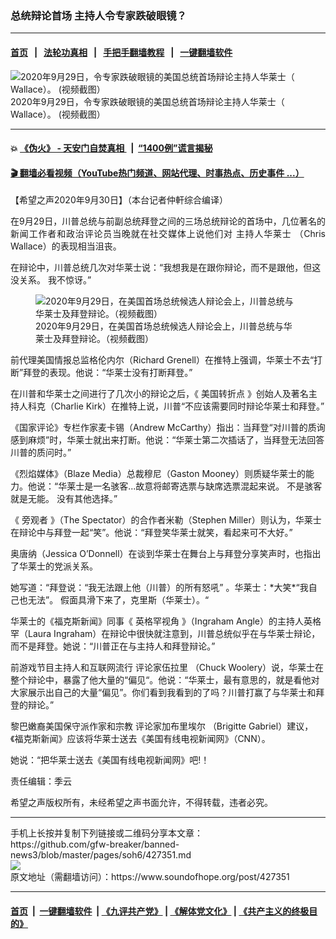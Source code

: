 ### 总统辩论首场 主持人令专家跌破眼镜？
------------------------

#### [首页](https://github.com/gfw-breaker/banned-news3/blob/master/README.md) &nbsp;&nbsp;|&nbsp;&nbsp; [法轮功真相](https://github.com/begood0513/basic/blob/master/README.md)  &nbsp;&nbsp;|&nbsp;&nbsp; [手把手翻墙教程](https://github.com/gfw-breaker/guides/wiki)  &nbsp;&nbsp;|&nbsp;&nbsp; [一键翻墙软件](https://github.com/gfw-breaker/nogfw/blob/master/README.md)  



<div><img alt="2020年9月29日，令专家跌破眼镜的美国总统首场辩论主持人华莱士（ Wallace）。  (视频截图）" src="https://img.soundofhope.org/2020-09/1601470217689.jpg"/>
<br/><figcaption class="caption">
 2020年9月29日，令专家跌破眼镜的美国总统首场辩论主持人华莱士（ Wallace）。  (视频截图）
</figcaption></div><hr/>

#### 💥 [《伪火》 - 天安门自焚真相 ](http://158.247.195.190:10000/videos/blog/weihuo.html)&nbsp; |&nbsp; [“1400例”谎言揭秘  ](http://158.247.195.190:10000/videos/blog/jiexi1400.html)

#### [ 🎬  翻墙必看视频（YouTube热门频道、网站代理、时事热点、历史事件 ...）](https://github.com/gfw-breaker/links/blob/master/banned.md)

<div><div class="Content__Wrapper sc-1bvya0-0 grZQxZ">
 <p class="meta-top">
  <span class="meta">
   【希望之声2020年9月30日】（本台记者仲軒综合编译）
  </span>
 </p>
 <p style="text-align:justify">
  在9月29日，川普总统与前副总统拜登之间的三场总统辩论的首场中，几位著名的新闻工作者和政治评论员当晚就在社交媒体上说他们对
  <ok href="/term/386950">
   主持人华莱士
  </ok>
  （Chris Wallace）的表现相当沮丧。
 </p>
 <p>
  在辩论中，川普总统几次对华莱士说：“我想我是在跟你辩论，而不是跟他，但这没关系。 我不惊讶。”
 </p>
 <figure class="OImage__StyledFigure-sc-1lfley0-0 hHSfVg">
  <img alt="2020年9月29日，在美国首场总统候选人辩论会上，川普总统与华莱士及拜登辩论。（视频截图）" src="https://img.soundofhope.org/2020-09/1601470910058.jpg"/>
  <br/><figcaption>
   2020年9月29日，在美国首场总统候选人辩论会上，川普总统与华莱士及拜登辩论。（视频截图）
  </figcaption>
 </figure>
 <p>
  前代理美国情报总监格伦内尔（Richard Grenell）在推特上强调，华莱士不去“打断”拜登的表现。他说：“华莱士没有打断拜登。”
 </p>
 <div class="soh-embed">
  <div class="soh-embed-inner">
   <div class="iframely-embed" style="max-width: 550px;">
    <div class="iframely-responsive">
    </div>
   </div>
  </div>
 </div>
 <p>
  在川普和华莱士之间进行了几次小的辩论之后，《
  <ok href="/term/116421">
   美国转折点
  </ok>
  》创始人及著名主持人科克（Charlie Kirk）在推特上说，川普“不应该需要同时辩论华莱士和拜登。”
 </p>
 <div class="soh-embed">
  <div class="soh-embed-inner">
   <div class="iframely-embed" style="max-width: 550px;">
    <div class="iframely-responsive">
    </div>
   </div>
  </div>
 </div>
 <p>
  《国家评论》专栏作家麦卡锡（Andrew McCarthy）指出：当拜登“对川普的质询感到麻烦”时，华莱士就出来打断。他说：“华莱士第二次插话了，当拜登无法回答川普的质问时。”
 </p>
 <div class="soh-embed">
  <div class="soh-embed-inner">
   <div class="iframely-embed" style="max-width: 550px;">
    <div class="iframely-responsive">
    </div>
   </div>
  </div>
 </div>
 <p>
  《烈焰媒体》（Blaze Media）总裁穆尼（Gaston Mooney）则质疑华莱士的能力。他说：“华莱士是一名骇客...故意将邮寄选票与缺席选票混起来说。 不是骇客就是无能。 没有其他选择。”
 </p>
 <div class="soh-embed">
  <div class="soh-embed-inner">
   <div class="iframely-embed" style="max-width: 550px;">
    <div class="iframely-responsive">
    </div>
   </div>
  </div>
 </div>
 <p>
  《
  <ok href="/term/387427">
   旁观者
  </ok>
  》（The Spectator）的合作者米勒（Stephen Miller）则认为，华莱士在辩论中与拜登一起“笑”。他说：“拜登笑华莱士就笑，看起来可不大好。”
 </p>
 <div class="soh-embed">
  <div class="soh-embed-inner">
   <div class="iframely-embed" style="max-width: 550px;">
    <div class="iframely-responsive">
    </div>
   </div>
  </div>
 </div>
 <p>
  奥唐纳（Jessica O’Donnell）在谈到华莱士在舞台上与拜登分享笑声时，也指出了华莱士的党派关系。
 </p>
 <p>
  她写道：“拜登说：“我无法跟上他（川普）的所有怒吼” 。华莱士：*大笑*“我自己也无法”。 假面具滑下来了，克里斯（华莱士）。“
 </p>
 <div class="soh-embed">
  <div class="soh-embed-inner">
   <div class="iframely-embed" style="max-width: 550px;">
    <div class="iframely-responsive">
    </div>
   </div>
  </div>
 </div>
 <p>
  华莱士的《福克斯新闻》同事《
  <ok href="/term/387418">
   英格罕视角
  </ok>
  》（Ingraham Angle）的主持人英格罕（Laura Ingraham）在辩论中很快就注意到，川普总统似乎在与华莱士辩论，而不是拜登。她说：“川普正在与主持人和拜登辩论。”
 </p>
 <div class="soh-embed">
  <div class="soh-embed-inner">
   <div class="iframely-embed" style="max-width: 550px;">
    <div class="iframely-responsive">
    </div>
   </div>
  </div>
 </div>
 <p>
  前游戏节目主持人和互联网流行
  <ok href="/term/387415">
   评论家伍拉里
  </ok>
  （Chuck Woolery）说，华莱士在整个辩论中，暴露了他大量的“偏见“。他说：“华莱士，最有意思的，就是看他对大家展示出自己的大量“偏见”。你们看到我看到的了吗？川普打赢了与华莱士和拜登的辩论。”
 </p>
 <div class="soh-embed">
  <div class="soh-embed-inner">
   <div class="iframely-embed" style="max-width: 550px;">
    <div class="iframely-responsive">
    </div>
   </div>
  </div>
 </div>
 <p>
  黎巴嫩裔美国保守派作家和宗教
  <ok href="/term/387430">
   评论家加布里埃尔
  </ok>
  （Brigitte Gabriel）建议，《福克斯新闻》应该将华莱士送去《美国有线电视新闻网》（CNN）。
 </p>
 <p>
  她说：“把华莱士送去《美国有线电视新闻网》吧!！
 </p>
 <div class="soh-embed">
  <div class="soh-embed-inner">
   <div class="iframely-embed" style="max-width: 550px;">
    <div class="iframely-responsive">
    </div>
   </div>
  </div>
 </div>
 <p class="meta-btm">
  责任编辑：季云
 </p>
 <p class="meta-btm">
  希望之声版权所有，未经希望之声书面允许，不得转载，违者必究。
 </p>
</div>
</div>
<hr/>
手机上长按并复制下列链接或二维码分享本文章：<br/>
https://github.com/gfw-breaker/banned-news3/blob/master/pages/soh6/427351.md <br/>
<a href='https://github.com/gfw-breaker/banned-news3/blob/master/pages/soh6/427351.md'><img src='https://github.com/gfw-breaker/banned-news3/blob/master/pages/soh6/427351.md.png'/></a> <br/>
原文地址（需翻墙访问）：https://www.soundofhope.org/post/427351


------------------------
#### [首页](https://github.com/gfw-breaker/banned-news3/blob/master/README.md) &nbsp;|&nbsp; [一键翻墙软件](https://github.com/gfw-breaker/nogfw/blob/master/README.md) &nbsp;| [《九评共产党》](https://github.com/gfw-breaker/9ping.md/blob/master/README.md#九评之一评共产党是什么) | [《解体党文化》](https://github.com/gfw-breaker/jtdwh.md/blob/master/README.md) | [《共产主义的终极目的》](https://github.com/gfw-breaker/gczydzjmd.md/blob/master/README.md)


<img src='http://gfw-breaker.win/banned-news3/pages/soh6/427351.md' width='0px' height='0px'/>